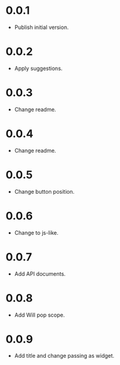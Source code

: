 # 0.0.1

  * Publish initial version.

# 0.0.2

  * Apply suggestions.

# 0.0.3

  * Change readme.

# 0.0.4

  * Change readme.

# 0.0.5

  * Change button position.

# 0.0.6

  * Change to js-like.

# 0.0.7

  * Add API documents.

# 0.0.8

  * Add Will pop scope.

# 0.0.9

  * Add title and change passing as widget.
